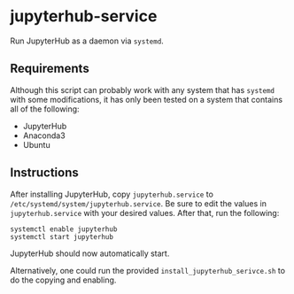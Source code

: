 # jupyterhub-service
Run JupyterHub as a daemon via `systemd`.

## Requirements
Although this script can probably work with any system that has `systemd` with some modifications, it has only been tested on a system that contains all of the following:
- JupyterHub
- Anaconda3
- Ubuntu

## Instructions
After installing JupyterHub, copy `jupyterhub.service` to `/etc/systemd/system/jupyterhub.service`. Be sure to edit the values in `jupyterhub.service` with your desired values. After that, run the following:
```
systemctl enable jupyterhub
systemctl start jupyterhub
```

JupyterHub should now automatically start.

Alternatively, one could run the provided `install_jupyterhub_serivce.sh` to do the copying and enabling.
